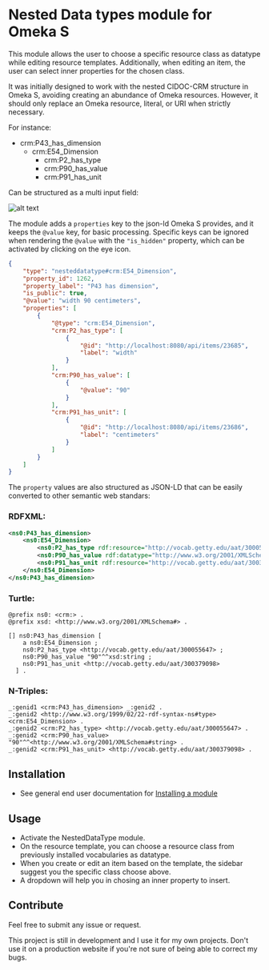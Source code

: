 # Nested Data types module for Omeka S

This module allows the user to choose a specific resource class as datatype while editing resource templates.    Additionally, when editing an item, the user can select inner properties for the chosen class.

It was initially designed to work with the nested CIDOC-CRM structure in Omeka S, avoiding creating an abundance of Omeka resources.
However, it should only replace an Omeka resource, literal, or URI when strictly necessary.  

For instance:

- crm:P43_has_dimension   
    - crm:E54_Dimension   
        - crm:P2_has_type
        - crm:P90_has_value
        - crm:P91_has_unit

Can be structured as a multi input field:

![alt text](https://gist.githubusercontent.com/sinanatra/a39c3625f3871c19a7e720d3ceb44339/raw/5ffa98b47e96a9225ed4d80340684d8036c67e89/img.png)

The module adds a `properties` key to the json-ld Omeka S provides, and it keeps the `@value` key, for basic processing.
Specific keys can be ignored when rendering the `@value` with the `"is_hidden"` property, which can be activated by clicking on the eye icon.

```json
{
    "type": "nesteddatatype#crm:E54_Dimension",
    "property_id": 1262,
    "property_label": "P43 has dimension",
    "is_public": true,
    "@value": "width 90 centimeters", 
    "properties": [
        {
            "@type": "crm:E54_Dimension",
            "crm:P2_has_type": [
                {
                    "@id": "http://localhost:8080/api/items/23685",
                    "label": "width"
                }
            ],
            "crm:P90_has_value": [
                {
                    "@value": "90"
                }
            ],
            "crm:P91_has_unit": [
                {
                    "@id": "http://localhost:8080/api/items/23686",
                    "label": "centimeters"
                }
            ]
        }
    ]
}
```

The `property` values are also structured as JSON-LD that can be easily converted to other semantic web standars:

### RDFXML:
```xml
<ns0:P43_has_dimension>
    <ns0:E54_Dimension>
        <ns0:P2_has_type rdf:resource="http://vocab.getty.edu/aat/300055647"/>
        <ns0:P90_has_value rdf:datatype="http://www.w3.org/2001/XMLSchema#string">90</ns0:P90_has_value>
        <ns0:P91_has_unit rdf:resource="http://vocab.getty.edu/aat/300379098"/>
    </ns0:E54_Dimension>
</ns0:P43_has_dimension>
```
### Turtle:
```
@prefix ns0: <crm:> .
@prefix xsd: <http://www.w3.org/2001/XMLSchema#> .

[] ns0:P43_has_dimension [
    a ns0:E54_Dimension ;
    ns0:P2_has_type <http://vocab.getty.edu/aat/300055647> ;
    ns0:P90_has_value "90"^^xsd:string ;
    ns0:P91_has_unit <http://vocab.getty.edu/aat/300379098>
  ] .
```

### N-Triples:
```
_:genid1 <crm:P43_has_dimension> _:genid2 .
_:genid2 <http://www.w3.org/1999/02/22-rdf-syntax-ns#type> <crm:E54_Dimension> .
_:genid2 <crm:P2_has_type> <http://vocab.getty.edu/aat/300055647> .
_:genid2 <crm:P90_has_value> "90"^^<http://www.w3.org/2001/XMLSchema#string> .
_:genid2 <crm:P91_has_unit> <http://vocab.getty.edu/aat/300379098> .
```

## Installation

* See general end user documentation for [Installing a module](http://omeka.org/s/docs/user-manual/modules/#installing-modules)

## Usage

* Activate the NestedDataType module.
* On the resource template, you can choose a resource class from previously installed vocabularies as datatype.
* When you create or edit an item based on the template, the sidebar suggest you the specific class choose above.
* A dropdown will help you in chosing an inner property to insert.

## Contribute

Feel free to submit any issue or request.

This project is still in development and I use it for my own projects. Don't use it on a production website if you're not sure of being able to correct my bugs.
